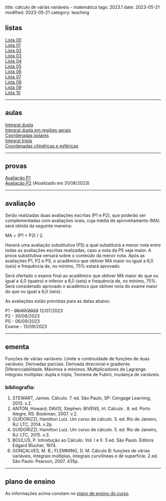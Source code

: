 title: cálculo de várias variáveis - matemática
tags: 2023.1
date: 2023-05-21
modified: 2023-05-21
category: teaching

## listas

[Lista 00]({static}/listas/calculo3-00-mat.pdf)  
[Lista 01]({static}/listas/calculo3-01-mat.pdf)  
[Lista 02]({static}/listas/calculo3-02-mat.pdf)  
[Lista 03]({static}/listas/calculo3-03-mat.pdf)  
[Lista 04]({static}/listas/calculo3-04-mat.pdf)  
[Lista 05]({static}/listas/calculo3-05-mat.pdf)  
[Lista 06]({static}/listas/calculo3-06-mat.pdf)  
[Lista 07]({static}/listas/calculo3-07-mat.pdf)  
[Lista 08]({static}/listas/calculo3-08-mat.pdf)  
[Lista 09]({static}/listas/calculo3-09-mat.pdf)  
[Lista 10]({static}/listas/calculo3-10-mat.pdf)  

---

## aulas

[Integral dupla]({static}/aulas/integral-dupla-2023.pdf)  
[Integral dupla em regiões gerais]({static}/aulas/integral-regioes-gerais-2023.pdf)  
[Coordenadas polares]({static}/aulas/coordenadas-polares-2023.pdf)  
[Integral tripla]({static}/aulas/integral-tripla-2023.pdf)  
[Coordenadas cilíndricas e esféricas]({static}/aulas/coordenadas-cilindricas-esfericas-2023.pdf)  

---

## provas

[Avaliação P1]({static}/provas/2023-1-calculo3-matematica-p1.pdf)  
[Avaliação P2]({static}/provas/2023-1-calculo3-matematica-p2.pdf) (Atualizado em 31/08/2023)  

---

## avaliação

Serão realizadas duas avaliações escritas (P1 e P2), que poderão ser
complementadas com avaliações orais, cuja média de aproveitamento (MA) será
obtida da seguinte maneira:

MA = (P1 + P2) / 2.

Haverá uma avaliação substitutiva (PS) a qual substituirá a menor nota entre
todas as avaliações escritas realizadas, caso a nota da PS seja maior. A prova
substitutiva versará sobre o conteúdo da menor nota. Após as avaliações P1, P2
e PS, o acadêmico que obtiver MA maior ou igual a 6,0 (seis) e frequência
de, no mínimo, 75% estará aprovado.

Será ofertado o exame final ao acadêmico que obtiver MA maior do que ou igual a
4,0 (quatro) e inferior a 6,0 (seis) e frequência de, no mínimo, 75%. Será
considerado aprovado o acadêmico que obtiver nota do exame maior do que ou
igual a 6,0 (seis).

As avaliações estão previstas para as datas abaixo:

P1 - <strike>05/07/2023</strike> 12/07/2023  
P2 - 30/08/2023  
PS - 06/09/2023  
Exame - 13/09/2023

---

## ementa
Funções de várias variáveis: Limite e continuidade de funções de duas
variáveis. Derivadas parciais. Derivada direcional e gradiente.
Diferenciabilidade. Máximos e mínimos.  Multiplicadores de Lagrange. Integrais
múltiplas: dupla e tripla, Teorema de Fubini, mudança de variáveis.

### bibliografia:  
1. STEWART, James. Cálculo. 7. ed. São Paulo, SP: Cengage Learning, 2013. v.2.
2. ANTON, Howard; DAVIS, Stephen; BIVENS, Irl. Cálculo . 8. ed. Porto Alegre,
   RS: Bookman, 2007. v.2.
3. GUIDORIZZI, Hamilton Luiz. Um curso de cálculo. 5. ed. Rio de Janeiro, RJ:
   LTC, 2014. v.2p.
4. GUIDORIZZI, Hamilton Luiz. Um curso de cálculo. 5. ed. Rio de Janeiro, RJ:
   LTC, 2015. v.3.
5. BOULUS, P. Introdução ao Cálculo. Vol. I e II. 3 ed. São Paulo. Editora
   Edgard Blucher, 1974.
6. GONÇALVES, M. B.; FLEMMING, D. M. Cálculo B: funções de várias variáveis,
   integrais múltiplas, integrais curvilíneas e de superfície. 2.ed. São Paulo:
   Pearson, 2007. 435p.

---

## plano de ensino
As informações acima constam no [plano de ensino do
curso]({static}/planos/2023-1-calculo3-matematica.pdf).
